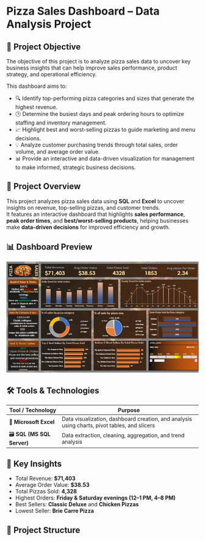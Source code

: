 #  Pizza Sales Dashboard – Data Analysis Project  

## 🎯 Project Objective  
The objective of this project is to analyze pizza sales data to uncover key business insights that can help improve sales performance, product strategy, and operational efficiency.  

This dashboard aims to:  
- 🔍 Identify top-performing pizza categories and sizes that generate the highest revenue.  
- 🕒 Determine the busiest days and peak ordering hours to optimize staffing and inventory management.  
- 📈 Highlight best and worst-selling pizzas to guide marketing and menu decisions.  
- 💡 Analyze customer purchasing trends through total sales, order volume, and average order value.  
- 📊 Provide an interactive and data-driven visualization for management to make informed, strategic business decisions.


## 📘 Project Overview  

This project analyzes pizza sales data using **SQL** and **Excel** to uncover insights on revenue, top-selling pizzas, and customer trends.  
It features an interactive dashboard that highlights **sales performance**, **peak order times**, and **best/worst-selling products**, helping businesses make **data-driven decisions** for improved efficiency and growth.  

## 📊 Dashboard Preview  

![Pizza Sales Dashboard](Pizza_sales_Dashboard.jpg)

## 🛠️ Tools & Technologies  

| Tool / Technology | Purpose |
|--------------------|----------|
| 🧮 **Microsoft Excel** | Data visualization, dashboard creation, and analysis using charts, pivot tables, and slicers |
| 🗃️ **SQL (MS SQL Server)** | Data extraction, cleaning, aggregation, and trend analysis |

## 🔎 Key Insights  
- Total Revenue: **$71,403**  
- Average Order Value: **$38.53**  
- Total Pizzas Sold: **4,328**  
- Highest Orders: **Friday & Saturday evenings (12–1 PM, 4–8 PM)**  
- Best Sellers: **Classic Deluxe** and **Chicken Pizzas**  
- Lowest Seller: **Brie Carre Pizza**

## 📁 Project Structure  


